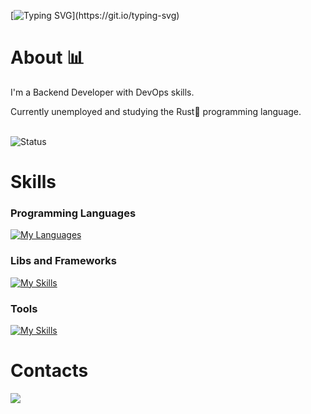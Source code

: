 [![Typing SVG](https://readme-typing-svg.demolab.com?font=Fira+Code&size=40&pause=1000&color=FE428E&center=true&vCenter=true&repeat=false&random=false&width=435&lines=Hi%2C+name's+Saiki.)](https://git.io/typing-svg)

# About 📊
I'm a Backend Developer with DevOps skills.

Currently unemployed and studying the Rust🦀 programming language.<br><br>

<img src="https://github-readme-stats.vercel.app/api?username=GSaiki26&show_icons=true&theme=radical&card_width=400" alt="Status"/><br>
<!-- <img src="https://github-readme-stats.vercel.app/api/top-langs/?username=GSaiki26&layout=compact&langs_count=6&theme=radical&card_width=438" alt="Top languages"/> -->

# Skills
### Programming Languages
[![My Languages](https://skillicons.dev/icons?i=bash,cs,java,js,ts,py,rust)](https://skillicons.dev)

### Libs and Frameworks
[![My Skills](https://skillicons.dev/icons?i=adonis,bots,dotnet,express,flask,jest,selenium,sequelize)](https://skillicons.dev)

### Tools
[![My Skills](https://skillicons.dev/icons?i=docker,git,githubactions,grafana,linux,mongodb,nodejs,postgres,prometheus,vscode)](https://skillicons.dev)

# Contacts
<a href="https://www.linkedin.com/in/gustavo-saiki-a34527170/">
  <img src="https://img.shields.io/badge/LinkedIn-0077B5?style=for-the-badge&logo=linkedin&logoColor=white"/>
</a>


